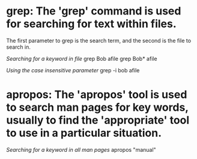 # grep: The 'grep' command is used for searching for text within files.

The first parameter to grep is the search term, and the second is the file to search in.

*Searching for a keyword in file*
grep Bob afile
grep Bob* afile

*Using the case insensitive parameter*
grep -i bob afile

# apropos: The 'apropos' tool is used to search man pages for key words, usually to find the 'appropriate' tool to use in a particular situation.

*Searching for a keyword in all man pages*
apropos "manual"
